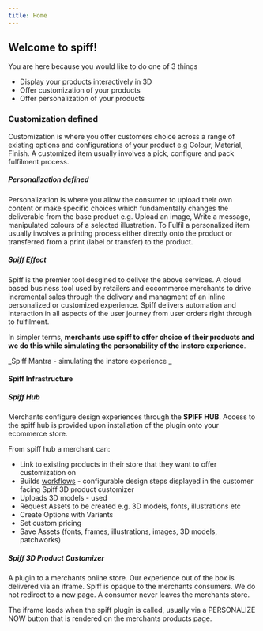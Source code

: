 ```yaml
---
title: Home
---
```


## Welcome to spiff! 

You are here because you would like to do one of 3 things
- Display your products interactively in 3D
- Offer customization of your products
- Offer personalization of your products

### Customization defined
Customization is where you offer customers choice across a range of existing options and configurations of your product e.g Colour, Material, Finish. A customized item usually involves a pick, configure and pack fulfilment process.  
##### Personalization defined
Personalization is where you allow the consumer to upload their own content or make specific choices which fundamentally changes the deliverable from the base product e.g. Upload an image, Write a message, manipulated colours of a selected illustration. To Fulfil a personalized item usually involves a printing process either directly onto the product or transferred from a print (label or transfer) to the product. 

##### Spiff Effect
Spiff is the premier tool desgined to deliver the above services. A cloud based business tool used by retailers and eccommerce merchants to drive incremental sales through the delivery and managment of an inline personalized or customized experience.  Spiff delivers automation and interaction in all aspects of the user journey from user orders right through to fulfilment. 

In simpler terms, **merchants use spiff to offer choice of their products and we do this while simulating the personability of the instore experience**. 

_Spiff Mantra - simulating the instore experience _

#### Spiff Infrastructure
##### Spiff Hub
Merchants configure design experiences through the **SPIFF HUB**. Access to the spiff hub is provided upon installation of the plugin onto your ecommerce store.  

From spiff hub a merchant can: 
- Link to existing products in their store that they want to offer customization on
- Builds [workflows](http://help.spiff.com.au/#workflows) - configurable design steps displayed in the customer facing Spiff 3D product customizer
- Uploads 3D models - used 
- Request Assets to be created e.g. 3D models, fonts, illustrations etc
- Create Options with Variants 
- Set custom pricing
- Save Assets (fonts, frames, illustrations, images, 3D models, patchworks) 

##### Spiff 3D Product Customizer
A plugin to a merchants online store. Our experience out of the box is delivered via an iframe. Spiff is opaque to the merchants consumers. We do not redirect to a new page. A consumer never leaves the merchants store. 

The iframe loads when the spiff plugin is called, usually via a PERSONALIZE NOW button that is rendered on the merchants products page. 




